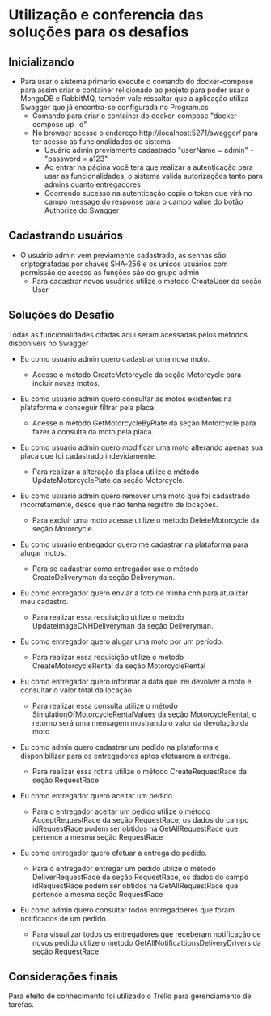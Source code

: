 # Utilização e conferencia das soluções para os desafios
## Inicializando
- Para usar o sistema primerio execute o comando do docker-compose para assim criar o container relicionado ao projeto para poder usar o MongoDB e RabbitMQ,
  também vale ressaltar que a aplicação utiliza Swagger que já encontra-se configurada no Program.cs
    - Comando para criar o container do docker-compose "docker-compose up -d"
    - No browser acesse o endereço http://localhost:5271/swagger/ para ter acesso as funcionalidades do sistema
        - Usuário admin previamente cadastrado "userName = admin" - "password = a123"
        - Ao entrar na página você terá que realizar a autenticação para usar as funcionalidades, o sistema valida autorizações tanto para admins quanto entregadores
        - Ocorrendo sucesso na autenticação copie o token que virá no campo message do response para o campo value do botão Authorize do Swagger

## Cadastrando usuários
- O usuário admin vem previamente cadastrado, as senhas são criptografadas por chaves SHA-256 e os unicos usuários com permissão de acesso as funções são do grupo admin
    - Para cadastrar novos usuários utilize o metodo CreateUser da seção User

## Soluções do Desafio
Todas as funcionalidades citadas aqui seram acessadas pelos métodos disponiveis no Swagger

- Eu como usuário admin quero cadastrar uma nova moto.
    - Acesse o método CreateMotorcycle da seção Motorcycle para incluír novas motos.

- Eu como usuário admin quero consultar as motos existentes na plataforma e conseguir filtrar pela placa.
    - Acesse o método GetMotorcycleByPlate da seção Motorcycle para fazer a consulta da moto pela placa.

- Eu como usuário admin quero modificar uma moto alterando apenas sua placa que foi cadastrado indevidamente.
    - Para realizar a alteração da placa utilize o método UpdateMotorcyclePlate da seção Motorcycle.

- Eu como usuário admin quero remover uma moto que foi cadastrado incorretamente, desde que não tenha registro de locações.
    - Para excluír uma moto acesse utilize o método DeleteMotorcycle da seção Motorcycle.

- Eu como usuário entregador quero me cadastrar na plataforma para alugar motos.
    - Para se cadastrar como entregador use o método CreateDeliveryman da seção Deliveryman.

- Eu como entregador quero enviar a foto de minha cnh para atualizar meu cadastro.
    - Para realizar essa requisição utilize o método UpdateImageCNHDeliveryman da seção Deliveryman.

- Eu como entregador quero alugar uma moto por um período.
    - Para realizar essa requisição utilize o método CreateMotorcycleRental da seção MotorcycleRental

- Eu como entregador quero informar a data que irei devolver a moto e consultar o valor total da locação.
    - Para realizar essa consulta utilize o método SimulationOfMotorcycleRentalValues da seção MotorcycleRental, o retorno será uma mensagem mostrando o valor da devolução da moto

- Eu como admin quero cadastrar um pedido na plataforma e disponibilizar para os entregadores aptos efetuarem a entrega.
    - Para realizar essa rotina utilize o método CreateRequestRace da seção RequestRace

- Eu como entregador quero aceitar um pedido.
    - Para o entregador aceitar um pedido utilize o método AcceptRequestRace da seção RequestRace, os dados do campo idRequestRace podem ser obtidos na GetAllRequestRace que pertence a mesma seção RequestRace

 - Eu como entregador quero efetuar a entrega do pedido.
    - Para o entregador entregar um pedido utilize o método DeliverRequestRace da seção RequestRace, os dados do campo idRequestRace podem ser obtidos na GetAllRequestRace que pertence a mesma seção RequestRace

- Eu como admin quero consultar todos entregadoeres que foram notificados de um pedido.
    - Para visualizar todos os entregadores que receberam notificação de novos pedido utilize o método GetAllNotificattionsDeliveryDrivers da seção RequestRace

## Considerações finais
Para efeito de conhecimento foi utilizado o Trello para gerenciamento de tarefas.
